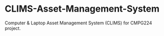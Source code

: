 # CLIMS-Asset-Management-System
Computer &amp; Laptop Asset Management System (CLIMS) for CMPG224 project.
